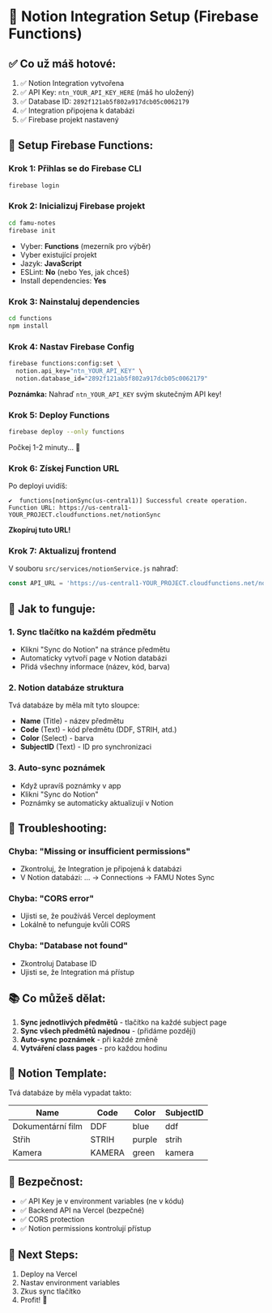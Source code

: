 # 📝 Notion Integration Setup (Firebase Functions)

## ✅ Co už máš hotové:

1. ✅ Notion Integration vytvořena
2. ✅ API Key: `ntn_YOUR_API_KEY_HERE` (máš ho uložený)
3. ✅ Database ID: `2892f121ab5f802a917dcb05c0062179`
4. ✅ Integration připojena k databázi
5. ✅ Firebase projekt nastavený

## 🚀 Setup Firebase Functions:

### Krok 1: Přihlas se do Firebase CLI
```bash
firebase login
```

### Krok 2: Inicializuj Firebase projekt
```bash
cd famu-notes
firebase init
```
- Vyber: **Functions** (mezerník pro výběr)
- Vyber existující projekt
- Jazyk: **JavaScript**
- ESLint: **No** (nebo Yes, jak chceš)
- Install dependencies: **Yes**

### Krok 3: Nainstaluj dependencies
```bash
cd functions
npm install
```

### Krok 4: Nastav Firebase Config
```bash
firebase functions:config:set \
  notion.api_key="ntn_YOUR_API_KEY" \
  notion.database_id="2892f121ab5f802a917dcb05c0062179"
```

**Poznámka:** Nahraď `ntn_YOUR_API_KEY` svým skutečným API key!

### Krok 5: Deploy Functions
```bash
firebase deploy --only functions
```

Počkej 1-2 minuty... 🚀

### Krok 6: Získej Function URL
Po deployi uvidíš:
```
✔  functions[notionSync(us-central1)] Successful create operation.
Function URL: https://us-central1-YOUR_PROJECT.cloudfunctions.net/notionSync
```

**Zkopíruj tuto URL!**

### Krok 7: Aktualizuj frontend
V souboru `src/services/notionService.js` nahraď:
```javascript
const API_URL = 'https://us-central1-YOUR_PROJECT.cloudfunctions.net/notionSync';
```

## 🎯 Jak to funguje:

### 1. Sync tlačítko na každém předmětu
- Klikni "Sync do Notion" na stránce předmětu
- Automaticky vytvoří page v Notion databázi
- Přidá všechny informace (název, kód, barva)

### 2. Notion databáze struktura
Tvá databáze by měla mít tyto sloupce:
- **Name** (Title) - název předmětu
- **Code** (Text) - kód předmětu (DDF, STRIH, atd.)
- **Color** (Select) - barva
- **SubjectID** (Text) - ID pro synchronizaci

### 3. Auto-sync poznámek
- Když upravíš poznámky v app
- Klikni "Sync do Notion"
- Poznámky se automaticky aktualizují v Notion

## 🔧 Troubleshooting:

### Chyba: "Missing or insufficient permissions"
- Zkontroluj, že Integration je připojená k databázi
- V Notion databázi: ... → Connections → FAMU Notes Sync

### Chyba: "CORS error"
- Ujisti se, že používáš Vercel deployment
- Lokálně to nefunguje kvůli CORS

### Chyba: "Database not found"
- Zkontroluj Database ID
- Ujisti se, že Integration má přístup

## 📚 Co můžeš dělat:

1. **Sync jednotlivých předmětů** - tlačítko na každé subject page
2. **Sync všech předmětů najednou** - (přidáme později)
3. **Auto-sync poznámek** - při každé změně
4. **Vytváření class pages** - pro každou hodinu

## 🎨 Notion Template:

Tvá databáze by měla vypadat takto:

| Name | Code | Color | SubjectID |
|------|------|-------|-----------|
| Dokumentární film | DDF | blue | ddf |
| Střih | STRIH | purple | strih |
| Kamera | KAMERA | green | kamera |

## 🔐 Bezpečnost:

- ✅ API Key je v environment variables (ne v kódu)
- ✅ Backend API na Vercel (bezpečné)
- ✅ CORS protection
- ✅ Notion permissions kontrolují přístup

## 🚀 Next Steps:

1. Deploy na Vercel
2. Nastav environment variables
3. Zkus sync tlačítko
4. Profit! 🎉
